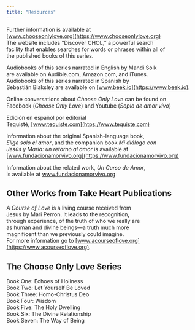 ```yaml
---
title: "Resources"
---
```


<div markdown="1" class="center">

Further information is available at<br>
[www.chooseonlylove.org](https://www.chooseonlylove.org)<br>
The website includes “Discover CHOL,” a powerful search<br>
facility that enables searches for words or phrases within all of<br>
the published books of this series.

Audiobooks of this series narrated in English by Mandi Solk<br>
are available on Audible.com, Amazon.com, and iTunes.<br>
Audiobooks of this series narrated in Spanish by<br>
Sebastián Blaksley are available on [www.beek.io](https://www.beek.io).

Online conversations about *Choose Only Love* can be found on<br>
Facebook (*Choose Only Love*) and Youtube (*Soplo de amor vivo*)

Edición en español por editorial<br>
Tequisté, [www.tequiste.com](htps://www.tequiste.com)

Information about the original Spanish-language book,<br>
*Elige solo el amor*, and the companion book *Mi diálogo con<br>
Jesús y María: un retorno al amor* is available at<br>
[www.fundacionamorvivo.org](https://www.fundacionamorvivo.org)

Information about the related work, *Un Curso de Amor*,<br>
is available at [ www.fundacionamorvivo.org ](https://www.fundacionamorvivo.org)

## Other Works from Take Heart Publications

*A Course of Love* is a living course received from<br>
Jesus by Mari Perron. It leads to the recognition,<br>
through experience, of the truth of who we really are<br>
as human and divine beings—a truth much more<br>
magnificent than we previously could imagine.<br>
For more information go to [www.acourseoflove.org](https://www.acourseoflove.org).

## The Choose Only Love Series

Book One: Echoes of Holiness<br>
Book Two: Let Yourself Be Loved<br>
Book Three: Homo-Christus Deo<br>
Book Four: Wisdom<br>
Book Five: The Holy Dwelling<br>
Book Six: The Divine Relationship<br>
Book Seven: The Way of Being

</div>

